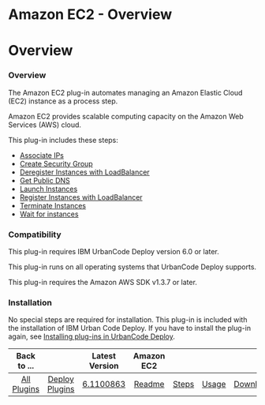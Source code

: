 
Amazon EC2 - Overview
=====================

# Overview



### Overview




 


The Amazon EC2 plug-in automates managing an Amazon Elastic Cloud (EC2) instance as a process 
step.


Amazon EC2 provides scalable computing capacity on the Amazon Web Services (AWS) cloud. 


This plug-in includes
 these steps:


* [Associate IPs](#associate_ips)
* [Create Security Group](#steps)
* [Deregister Instances with 
LoadBalancer](#steps)
* [Get Public DNS](#get_public_dns)
* [Launch Instances](#launch_instances)
* [Register Instances 
with LoadBalancer](#register_instances_with_loadbalancer)
* [Terminate Instances](#terminate_instances)
* [Wait for 
instances](#wait_for_instances)


### Compatibility


This plug-in requires IBM UrbanCode Deploy version 6.0 or later.



This plug-in runs on all operating systems that UrbanCode Deploy supports.


This plug-in requires the Amazon AWS SDK
 v1.3.7 or later.


### Installation


No special steps are required for installation. This plug-in is included with the
 installation of IBM Urban Code Deploy. If you have to install the plug-in again, see [Installing plug-ins in UrbanCode 
Deploy](https://www.urbancode.com/resource/installing-plug-ins-in-urbancode-products/ "Installing plug-ins in UrbanCode 
Deploy").




|Back to ...||Latest Version|Amazon EC2 ||||
| :---: | :---: | :---: | :---: | :---: | :---: | :---: |
|[All Plugins](../../index.md)|[Deploy Plugins](../README.md)|[6.1100863](https://raw.githubusercontent.com/UrbanCode/IBM-UCD-PLUGINS/main/files/AmazonEC2/AmazonEC2-6.1100863.zip)|[Readme](README.md)|[Steps](steps.md)|[Usage](usage.md)|[Downloads](downloads.md)|
